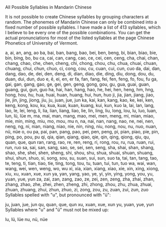 All Possible Syllables in Mandarin Chinese

It is not possible to create Chinese syllables by grouping characters at random. The phonemes of Mandarin Chinese can only be combined into a fixed number of possible syllables. I have made a list of 413 syllables, which I believe to be every one of the possible combinations. You can get the actual pronunciations for most of the listed syllables at the page Chinese Phonetics of University of Vermont.

a, ai, an, ang, ao
ba, bai, ban, bang, bao, bei, ben, beng, bi, bian, biao, bie, bin, bing, bo, bu
ca, cai, can, cang, cao, ce, cei, cen, ceng, cha, chai, chan, chang, chao, che, chen, cheng, chi, chong, chou, chu, chua, chuai, chuan, chuang, chui, chun, chuo, ci, cong, cou, cu, cuan, cui, cun, cuo
da, dai, dan, dang, dao, de, dei, den, deng, di, dian, diao, die, ding, diu, dong, dou, du, duan, dui, dun, duo
e, ê, ei, en, er
fa, fan, fang, fei, fen, feng, fo, fou, fu
ga, gai, gan, gang, gao, ge, gei, gen, geng, gong, gou, gu, gua, guai, guan, guang, gui, gun, guo
ha, hai, han, hang, hao, he, hei, hen, heng, hm, hng, hong, hou, hu, hua, huai, huan, huang, hui, hun, huo
ji, jia, jian, jiang, jiao, jie, jin, jing, jiong, jiu, ju, juan, jue, jun
ka, kai, kan, kang, kao, ke, kei, ken, keng, kong, kou, ku, kua, kuai, kuan, kuang, kui, kun, kuo
la, lai, lan, lang, lao, le, lei, leng, li, lia, lian, liang, liao, lie, lin, ling, liu, long, lou, lu, luo, luan, lun, lü, lüe
m, ma, mai, man, mang, mao, mei, men, meng, mi, mian, miao, mie, min, ming, miu, mo, mou, mu
n, na, nai, nan, nang, nao, ne, nei, nen, neng, ng, ni, nian, niang, niao, nie, nin, ning, niu, nong, nou, nu, nuo, nuan, nü, nüe
o, ou
pa, pai, pan, pang, pao, pei, pen, peng, pi, pian, piao, pie, pin, ping, po, pou, pu
qi, qia, qian, qiang, qiao, qie, qin, qing, qiong, qiu, qu, quan, que, qun
ran, rang, rao, re, ren, reng, ri, rong, rou, ru, rua, ruan, rui, run, ruo
sa, sai, san, sang, sao, se, sei, sen, seng, sha, shai, shan, shang, shao, she, shei, shen, sheng, shi, shou, shu, shua, shuai, shuan, shuang, shui, shun, shuo, si, song, sou, su, suan, sui, sun, suo
ta, tai, tan, tang, tao, te, teng, ti, tian, tiao, tie, ting, tong, tou, tu, tuan, tui, tun, tuo
wa, wai, wan, wang, wei, wen, weng, wo, wu
xi, xia, xian, xiang, xiao, xie, xin, xing, xiong, xiu, xu, xuan, xue, xun
ya, yan, yang, yao, ye, yi, yin, ying, yong, you, yu, yuan, yue, yun
za, zai, zan, zang, zao, ze, zei, zen, zeng, zha, zhai, zhan, zhang, zhao, zhe, zhei, zhen, zheng, zhi, zhong, zhou, zhu, zhua, zhuai, zhuan, zhuang, zhui, zhun, zhuo, zi, zong, zou, zu, zuan, zui, zun, zuo
Syllables spelled with "u", but pronounced with "ü":

ju, juan, jue, jun
qu, quan, que, qun
xu, xuan, xue, xun
yu, yuan, yue, yun
Syllables where "u" and "ü" must not be mixed up:

lu, lü, lüe
nu, nü, nüe

